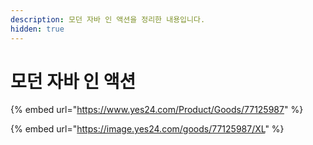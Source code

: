 ```yaml
---
description: 모던 자바 인 액션을 정리한 내용입니다.
hidden: true
---
```


# 모던 자바 인 액션

{% embed url="https://www.yes24.com/Product/Goods/77125987" %}

{% embed url="https://image.yes24.com/goods/77125987/XL" %}
